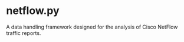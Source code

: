 # netflow.py

A data handling framework designed for the analysis of Cisco NetFlow traffic reports.
